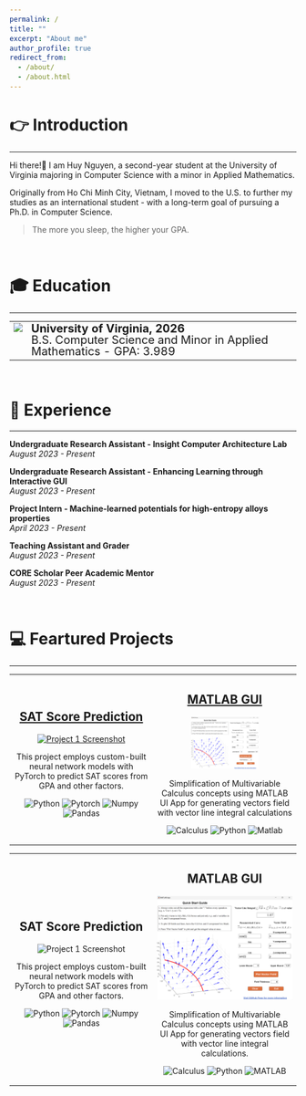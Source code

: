```yaml
---
permalink: /
title: ""
excerpt: "About me"
author_profile: true
redirect_from: 
  - /about/
  - /about.html
---
```



👉 Introduction
======
-----------------
Hi there!👋 I am Huy Nguyen, a second-year student at the University of Virginia majoring in Computer Science with a minor in Applied Mathematics. 

Originally from Ho Chi Minh City, Vietnam, I moved to the U.S. to further my studies as an international student - with a long-term goal of pursuing a Ph.D. in Computer Science.

> The more you sleep, the higher your GPA.

<br>

🎓 Education
======
------------------
<table style="border-collapse: collapse; border: none;">
  <tr>
    <td rowspan="2" style="border: none; padding-right: 5px; vertical-align: top;"><img src="https://github.com/huy310304/huy310304.github.io/assets/114793725/ee13b63c-ecf7-435c-b788-e290c8a7a6a0" width="70"></td>
    <td style="border: none; font-weight: bold; font-size: 20px; line-height: 1; padding-bottom: 0;">University of Virginia, 2026</td>
  </tr>
  <tr>
    <td style="border: none; font-size: 20px; line-height: 1; padding-top: 0;">B.S. Computer Science and Minor in Applied Mathematics - GPA: 3.989</td>
  </tr>
</table>

<br>

💼 Experience 
======
------------------
**Undergraduate Research Assistant - Insight Computer Architecture Lab**  
*August 2023 - Present*  

**Undergraduate Research Assistant - Enhancing Learning through Interactive GUI**  
*August 2023 - Present*

**Project Intern - Machine-learned potentials for high-entropy alloys properties**  
*April 2023 - Present*

**Teaching Assistant and Grader**  
*August 2023 - Present*

**CORE Scholar Peer Academic Mentor**  
*August 2023 - Present*

<br>

💻 Feartured Projects
======
---------------

<table>
  <tr>
    <!-- Project 1 -->
    <td width="50%">
      <h2 align="center"><a href="publications">SAT Score Prediction</a></h2>
      <p align="center">
        <a href="URL_TO_PROJECT_1"><img src="LINK_TO_YOUR_PROJECT_1_IMAGE" width="100%" alt="Project 1 Screenshot"/></a>
      </p>
      <p align="center">This project employs custom-built neural network models with PyTorch to predict SAT scores from GPA and other factors.</p>
      <p align="center">
        <!-- Tags for Project 1 -->
        <img src="https://img.shields.io/badge/Python-3776AB?style=flat&logo=python&logoColor=white" alt="Python"/>
        <img src="https://img.shields.io/badge/PyTorch-%23EE4C2C.svg?&style=flat&logo=PyTorch&logoColor=white" alt="Pytorch"/>
        <img src="https://img.shields.io/badge/Numpy-%23013243.svg?&style=flat&logo=numpy&logoColor=white" alt="Numpy"/>
        <img src="https://img.shields.io/badge/Pandas-%23150458.svg?style=flat&logo=pandas&logoColor=white" alt="Pandas"/>
      </p>
    </td>
    <!-- Project 2 -->
    <td width="50%">
      <h2 align="center"><a href="publications">MATLAB GUI</a></h2>
      <p align="center">
        <a href="URL_TO_PROJECT_2"><img src="../images/vector_field_line_integral_3d.png" width="50%" alt="Matlab GUI pic"/></a>
      </p>
      <p align="center">Simplification of Multivariable Calculus concepts using MATLAB UI App for generating vectors field with vector line integral calculations</p>
      <p align="center">
        <!-- Tags for Project 2 -->
        <img src="https://img.shields.io/badge/Calculus-FF0000.svg?style=flat&logo=libreofficemath&logoColor=white" alt="Calculus"/>
        <img src="https://img.shields.io/badge/Python-3776AB?style=flat&logo=python&logoColor=white" alt="Python"/>
        <img src="https://img.shields.io/badge/MATLAB-F58025?style=flat&logo=matlab&logoColor=white" alt="Matlab"/>
      </p>
    </td>
  </tr>
</table>


<table>
  <tr>
    <!-- Project 1 -->
    <td width="50%" onclick="window.location='URL_TO_PROJECT_1';" style="cursor: pointer;">
      <h2 align="center">SAT Score Prediction</h2>
      <p align="center">
        <img src="LINK_TO_YOUR_PROJECT_1_IMAGE" width="100%" alt="Project 1 Screenshot"/>
      </p>
      <p align="center">This project employs custom-built neural network models with PyTorch to predict SAT scores from GPA and other factors.</p>
      <p align="center">
        <!-- Tags for Project 1 -->
        <img src="https://img.shields.io/badge/Python-3776AB?style=flat&logo=python&logoColor=white" alt="Python"/>
        <img src="https://img.shields.io/badge/PyTorch-%23EE4C2C.svg?&style=flat&logo=PyTorch&logoColor=white" alt="Pytorch"/>
        <img src="https://img.shields.io/badge/Numpy-%23013243.svg?&style=flat&logo=numpy&logoColor=white" alt="Numpy"/>
        <img src="https://img.shields.io/badge/Pandas-%23150458.svg?style=flat&logo=pandas&logoColor=white" alt="Pandas"/>
      </p>
    </td>
    <!-- Project 2 -->
    <td width="50%" onclick="window.location='URL_TO_PROJECT_2';" style="cursor: pointer;">
      <h2 align="center">MATLAB GUI</h2>
      <p align="center">
        <img src="../images/vector_field_line_integral_3d.png" width="100%" alt="MATLAB GUI pic"/>
      </p>
      <p align="center">Simplification of Multivariable Calculus concepts using MATLAB UI App for generating vectors field with vector line integral calculations.</p>
      <p align="center">
        <!-- Tags for Project 2 -->
        <img src="https://img.shields.io/badge/Calculus-FF0000.svg?style=flat&logo=libreofficemath&logoColor=white" alt="Calculus"/>
        <img src="https://img.shields.io/badge/Python-3776AB?style=flat&logo=python&logoColor=white" alt="Python"/>
        <img src="https://img.shields.io/badge/MATLAB-F58025?style=flat&logo=matlab&logoColor=white" alt="MATLAB"/>
      </p>
    </td>
  </tr>
</table>

